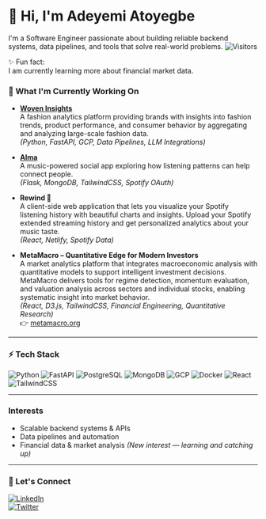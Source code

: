 # 👋 Hi, I'm Adeyemi Atoyegbe

I'm a Software Engineer passionate about building reliable backend systems, data pipelines, and tools that solve real-world problems.
![Visitors](https://visitor-badge.laobi.icu/badge?page_id=atoyegbe.atoyegbe)

✨ Fun fact:  
I am currently learning more about financial market data.

### 🚧 What I'm Currently Working On

- **[Woven Insights](https://woveninsights.ai/)**  
  A fashion analytics platform providing brands with insights into fashion trends, product performance, and consumer behavior by aggregating and analyzing large-scale fashion data.  
  *(Python, FastAPI, GCP, Data Pipelines, LLM Integrations)*

- **[Alma](https://github.com/atoyegbe/alma)**  
  A music-powered social app exploring how listening patterns can help connect people.  
  *(Flask, MongoDB, TailwindCSS, Spotify OAuth)*

- **Rewind 🎵**  
  A client-side web application that lets you visualize your Spotify listening history with beautiful charts and insights. Upload your Spotify extended streaming history and get personalized analytics about your music taste.  
  *(React, Netlify, Spotify Data)*

- **MetaMacro – Quantitative Edge for Modern Investors**  
  A market analytics platform that integrates macroeconomic analysis with quantitative models to support intelligent investment decisions.  
  MetaMacro delivers tools for regime detection, momentum evaluation, and valuation analysis across sectors and individual stocks, enabling systematic insight into market behavior.  
  *(React, D3.js, TailwindCSS, Financial Engineering, Quantitative Research)*  
  👉 [metamacro.org](https://metamacro.org)



---

### ⚡ Tech Stack

![Python](https://img.shields.io/badge/Python-3776AB?style=flat-square&logo=python&logoColor=white)
![FastAPI](https://img.shields.io/badge/FastAPI-005571?style=flat-square&logo=fastapi)
![PostgreSQL](https://img.shields.io/badge/PostgreSQL-336791?style=flat-square&logo=postgresql&logoColor=white)
![MongoDB](https://img.shields.io/badge/MongoDB-47A248?style=flat-square&logo=mongodb&logoColor=white)
![GCP](https://img.shields.io/badge/GCP-4285F4?style=flat-square&logo=google-cloud&logoColor=white)
![Docker](https://img.shields.io/badge/Docker-2496ED?style=flat-square&logo=docker&logoColor=white)
![React](https://img.shields.io/badge/React-20232A?style=flat-square&logo=react&logoColor=61DAFB)
![TailwindCSS](https://img.shields.io/badge/TailwindCSS-38B2AC?style=flat-square&logo=tailwind-css&logoColor=white)

---

### Interests
- Scalable backend systems & APIs
- Data pipelines and automation
- Financial data & market analysis *(New interest — learning and catching up)*


---
### 💬 Let's Connect
[![LinkedIn](https://img.shields.io/badge/-LinkedIn-blue?logo=linkedin&logoColor=white&style=flat-square)](https://www.linkedin.com/in/atoyegbe/)  
[![Twitter](https://img.shields.io/badge/-Twitter-1DA1F2?logo=twitter&logoColor=white&style=flat-square)](https://twitter.com/deyemie__)

